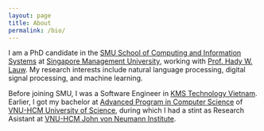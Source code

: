 ```yaml
---
layout: page
title: About
permalink: /bio/
---
```


I am a PhD candidate in the [SMU School of Computing and Information Systems](https://scis.smu.edu.sg/) at [Singapore Management University](https://www.smu.edu.sg/), working with [Prof. Hady W. Lauw](http://www.hadylauw.com). My research interests include natural language processing, digital signal processing, and machine learning.

Before joining SMU, I was a Software Engineer in [KMS Technology Vietnam](https://www.kms-technology.com/). Earlier, I got my bachelor at [Advanced Program in Computer Science](http://www.apcs.hcmus.edu.vn/Default.aspx?alias=www.apcs.hcmus.edu.vn/en) of [VNU-HCM University of Science](http://www.hcmus.edu.vn/), during which I had a stint as Research Asistant at [VNU-HCM John von Neumann Institute](http://jvn.edu.vn/).